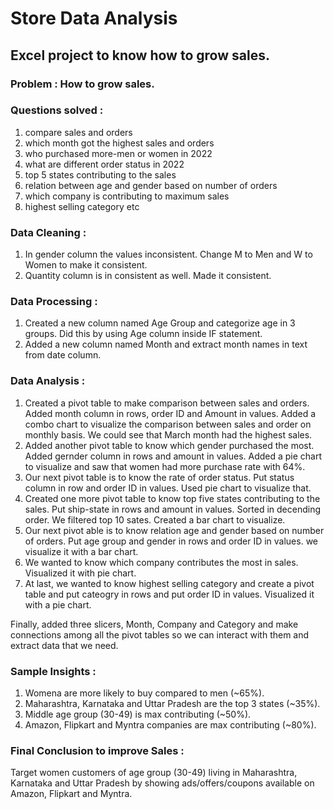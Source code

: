 # Store Data Analysis
## Excel project to know how to grow sales.

### Problem : How to grow sales.

### Questions solved :

1. compare sales and orders
2. which month got the highest sales and orders
3. who purchased more-men or women in 2022
4. what are different order status in 2022
5. top 5 states contributing to the sales
6. relation between age and gender based on number of orders
7. which company is contributing to maximum sales
8. highest selling category etc

### Data Cleaning : 

1. In gender column the values inconsistent. Change M to Men and W to Women to make it consistent.
2. Quantity column is in consistent as well. Made it consistent.

### Data Processing :

1. Created a new column named Age Group and categorize age in 3 groups. Did this by using Age column inside IF statement.
2. Added a new column named Month and extract month names in text from date column.

### Data Analysis :

1. Created a pivot table to make comparison between sales and orders. Added month column in rows, order ID and
Amount in values. Added a combo chart to visualize the  comparison between sales and order on monthly basis.
We could see that March month had the highest sales.
2. Added another pivot table to know which gender purchased the most. Added gernder column in rows and amount in values.
Added a pie chart to visualize and saw that women had more purchase rate with 64%.
3. Our next pivot table is to know the rate of order status. Put status column in row and order ID in values. 
Used pie chart to visualize that.
4. Created one more pivot table to know top five states contributing to the sales. Put ship-state in rows
and amount in values. Sorted in decending order. We filtered top 10 sates. Created a bar chart to visualize.
5. Our next pivot able is to know relation age and gender based on number of orders. Put age group and gender
in rows and order ID in values. we visualize it with a bar chart.
6. We wanted to know which company contributes the most in sales. Visualized it with pie chart.
7. At last, we wanted to know highest selling category and create a pivot table and put cateogry in rows and put order ID
in values. Visualized it with a pie chart.

Finally, added three slicers, Month, Company and Category and make connections among all the pivot tables
so we can interact with them and extract data that we need.

### Sample Insights :

1. Womena are more likely to buy compared to men (~65%).
2. Maharashtra, Karnataka and Uttar Pradesh are the top 3 states (~35%).
3. Middle age group (30-49) is max contributing (~50%).
4. Amazon, Flipkart and Myntra companies are max contributing (~80%).

### Final Conclusion to improve Sales :

Target women customers of age group (30-49) living in Maharashtra, Karnataka and Uttar Pradesh by showing
ads/offers/coupons available on Amazon, Flipkart and Myntra.
